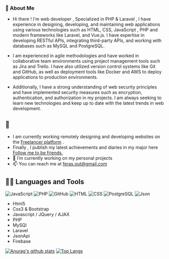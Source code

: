 ### 🤵 About Me 
<!-- application -->
* Hi there ! I'm web developer , Specialized in PHP & Laravel , I have experience in designing, developing, and maintaining web applications using various technologies such as HTML, CSS, JavaScript , PHP and modern frameworks like Laravel, and Vue.js. I have expertise in developing RESTful APIs, integrating third-party APIs, and working with databases such as MySQL and PostgreSQL.

* I am experienced in agile methodologies and have worked in collaborative team environments using project management tools such as Jira and Trello. I have also utilized version control systems like Git and GitHub, as well as deployment tools like Docker and AWS to deploy applications to production environments.

* Additionally, I have a strong understanding of web security principles and have implemented security measures such as encryption, authentication, and authorization in my projects. I am always seeking to learn new technologies and keep up to date with the latest trends in web development.




## 🤵 
- I am currently working remotely designing and developing websites on the <a href="https://www.freelancer.com/u/ferasout">Freelancer platform</a> .
- Finally , I publish my latest achievements and diaries in my major here  <a href="https://www.linkedin.com/in/feras-anwer-abu-alkomboz-672523192/">Follow me to be friends.</a> 
- 🔭 I’m currently working on my personal projects
- 📫 You can reach me at feras.out@gmail.com



## 👨‍💻 Languages and Tools
![JavaScript](https://img.shields.io/badge/-JavaScript-000?&logo=JavaScript)
![PHP]( https://img.shields.io/badge/-PHP-000?&logo=PHP)
![GitHub](https://img.shields.io/badge/-GitHub-000?&logo=GitHub)
![HTML](https://img.shields.io/badge/-HTML5-000?&logo=HTML5)
![CSS](https://img.shields.io/badge/-CSS3-000?&logo=CSS3&logoColor=1572B6)
![PostgreSQL](https://img.shields.io/badge/-PostgreSQL-000?&logo=PostgreSQL)
![Json](https://img.shields.io/badge/-Json-000?&logo=Json)

- Html5
- Css3 & Bootstrap
- Javascript / JQuery / AJAX
- PHP
- MySQl
- Laravel
- JsonApi
- Firebase 



<!-- #### ✨Php

I can analyze and study all software systems and build a database of its own that works very efficiently in addition to providing all security and privacy technologies on the sites.

 -->

[![Anurag's github stats](https://github-readme-stats.vercel.app/api?username=firasabualkomboz)](https://github.com/anuraghazra/github-readme-stats)
[![Top Langs](https://github-readme-stats.vercel.app/api/top-langs/?username=firasabualkomboz&layout=compact)](https://github.com/anuraghazra/github-readme-stats)


